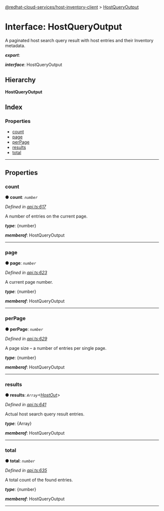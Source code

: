 [@redhat-cloud-services/host-inventory-client](../README.md) > [HostQueryOutput](../interfaces/hostqueryoutput.md)

# Interface: HostQueryOutput

A paginated host search query result with host entries and their Inventory metadata.

*__export__*: 

*__interface__*: HostQueryOutput

## Hierarchy

**HostQueryOutput**

## Index

### Properties

* [count](hostqueryoutput.md#count)
* [page](hostqueryoutput.md#page)
* [perPage](hostqueryoutput.md#perpage)
* [results](hostqueryoutput.md#results)
* [total](hostqueryoutput.md#total)

---

## Properties

<a id="count"></a>

###  count

**● count**: *`number`*

*Defined in [api.ts:617](https://github.com/RedHatInsights/javascript-clients/blob/master/packages/host-inventory/api.ts#L617)*

A number of entries on the current page.

*__type__*: {number}

*__memberof__*: HostQueryOutput

___
<a id="page"></a>

###  page

**● page**: *`number`*

*Defined in [api.ts:623](https://github.com/RedHatInsights/javascript-clients/blob/master/packages/host-inventory/api.ts#L623)*

A current page number.

*__type__*: {number}

*__memberof__*: HostQueryOutput

___
<a id="perpage"></a>

###  perPage

**● perPage**: *`number`*

*Defined in [api.ts:629](https://github.com/RedHatInsights/javascript-clients/blob/master/packages/host-inventory/api.ts#L629)*

A page size – a number of entries per single page.

*__type__*: {number}

*__memberof__*: HostQueryOutput

___
<a id="results"></a>

###  results

**● results**: *`Array`<[HostOut](hostout.md)>*

*Defined in [api.ts:641](https://github.com/RedHatInsights/javascript-clients/blob/master/packages/host-inventory/api.ts#L641)*

Actual host search query result entries.

*__type__*: {Array}

*__memberof__*: HostQueryOutput

___
<a id="total"></a>

###  total

**● total**: *`number`*

*Defined in [api.ts:635](https://github.com/RedHatInsights/javascript-clients/blob/master/packages/host-inventory/api.ts#L635)*

A total count of the found entries.

*__type__*: {number}

*__memberof__*: HostQueryOutput

___

